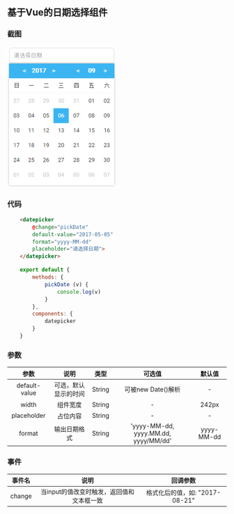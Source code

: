 ## 基于Vue的日期选择组件

### 截图

![demo](./demo.gif)

### 代码

```html
    <datepicker
        @change="pickDate"
        default-value="2017-05-05"
        format="yyyy-MM-dd"
        placeholder="请选择日期">
    </datepicker>
```
``` javascript
    export default {
        methods: {
            pickDate (v) {
                console.log(v)
            }
        },
        components: {
            datepicker
        }
    }
```

### 参数

|参数	  | 说明  | 类型	 | 可选值	| 默认值 |
|:----:|:-----:|:--------:|:-----:|:-----:|
|default-value|可选，默认显示的时间|String|可被new Date()解析|-|
|width|组件宽度|String|-|242px|
|placeholder|占位内容|String|-|-|
|format|输出日期格式|String|'yyyy-MM-dd, yyyy.MM.dd, yyyy/MM/dd'|yyyy-MM-dd|

### 事件
|事件名	  | 说明  | 回调参数 |
|:----:|:-----:|:--------:|
|change|当input的值改变时触发，返回值和文本框一致|格式化后的值，如: "2017-08-21"